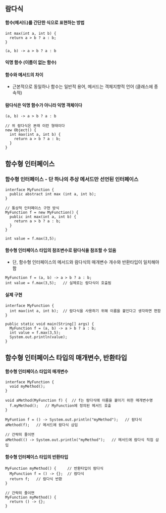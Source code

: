 ## 람다식

#### 함수(메서드)를 간단한 식으로 표현하는 방법
```
int max(int a, int b) {
  return a > b ? a : b;
}

(a, b) -> a > b ? a : b
```

#### 익명 함수 (이름이 없는 함수)
#### 함수와 메서드의 차이
- 근본적으로 동일하나 함수는 일반적 용어, 메서드는 객체지향적 언어 (클래스에 종속적)


#### 람다식은 익명 함수가 아니라 익명 객체이다
```
(a, b) -> a > b ? a : b

// 위 람다식은 본래 이런 형태이다
new Object() {
  int max(int a, int b) {
    return a > b ? a : b;
  }
}
```

## 함수형 인터페이스

### 함수형 인터페이스 - 단 하나의 추상 메서드만 선언된 인터페이스
```
interface MyFunction { 
  public abstract int max (int a, int b);
}

// 통상적 인터페이스 구현 방식
MyFunction f = new MyFunction() {
  public int max(int a, int b) {
    return a > b ? a : b;
  } 
}

int value = f.max(3,5);
```

#### 함수형 인터페이스 타입의 참조변수로 람다식을 참조할 수 있음
- 단, 함수형 인터페이스의 메서드와 람다식의 매개변수 개수와 반환타입이 일치해야 함

```
MyFunction f = (a, b) -> a > b ? a : b;
int value = f.max(3,5);   // 실제로는 람다식이 호출됨
```

#### 실제 구현
```
interface MyFunction {
  int max(int a, int b);  // 람다식을 사용하기 위해 이름을 붙인다고 생각하면 편함
}

public static void main(String[] args) {
  MyFunction f = (a, b) -> a > b ? a : b;
  int value = f.max(3,5);
  System.out.println(value);
}
```

## 함수형 인터페이스 타입의 매개변수, 반환타입
#### 함수형 인터페이스 타입의 매개변수
```
interface MyFunction {
  void myMethod();
}

void aMethod(MyFunction f) {  // f는 람다식에 이름을 붙이기 위한 매개변수명
  f.myMethod();   // MyFunction에 정의된 메서드 호출
}

MyFuntion f = () -> System.out.println("myMethod");   // 람다식
aMethod(f);   // 메서드에 람다식 삽입

// 간략히 줄이면
aMethod(() -> System.out.println("myMethod");   // 메서드에 람다식 직접 삽입
```

#### 함수형 인터페이스 타입의 반환타입
```
MyFunction myMethod() {     // 반환타입이 람다식
  MyFunction f = () -> {};  // 람다식
  return f;   // 람다식 반환
}

// 간략히 줄이면
MyFunction myMethod() {
  return () -> {};
}
```





